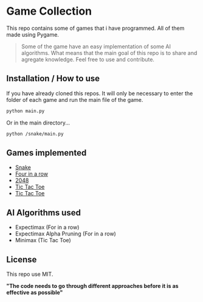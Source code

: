# Game Collection

This repo contains some of games that i have programmed.
All of them made using Pygame.

> Some of the game have an easy implementation of
> some AI algorithms.
> What means that the main goal of this repo is to share
> and agregate knowledge.
> Feel free to use and contribute.

## Installation / How to use

If you have already cloned this repos.
It will only be necessary to enter the folder of each game and run the main file of the game.

```sh
python main.py
```

Or in the main directory...

```sh
python /snake/main.py
```

## Games implemented

- [Snake](https://github.com/robertocarlosmedina/games_collection/tree/main/snake)
- [Four in a row](https://github.com/robertocarlosmedina/games_collection/tree/main/for_in_a_row)
- [2048](https://github.com/robertocarlosmedina/games_collection/tree/main/2048)
- [Tic Tac Toe](https://github.com/robertocarlosmedina/games_collection/tree/main/Tic_Tac_Toe)
- [Tic Tac Toe](https://github.com/robertocarlosmedina/games_collection/tree/main/hanoi_tower)

## AI Algorithms used

- Expectimax (For in a row)
- Expectimax Alpha Pruning (For in a row)
- Minimax (Tic Tac Toe)

## License

This repo use MIT.

**"The code needs to go through different approaches before it is as effective as possible"**

